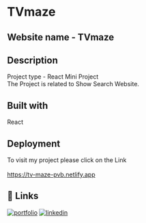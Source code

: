 # TVmaze

## Website name - TVmaze

## Description

Project type - React Mini Project \
The Project is related to Show Search Website.

## Built with

React

## Deployment

To visit my project please click on the Link\
\
https://tv-maze-pvb.netlify.app

## :link: Links

[![portfolio](https://img.shields.io/badge/my_portfolio-000?style=for-the-badge&logo=ko-fi&logoColor=white)](https://github.com/praveen1295/tv_maze)
[![linkedin](https://img.shields.io/badge/linkedin-0A66C2?style=for-the-badge&logo=linkedin&logoColor=white)](https://linkedin.com/in/praveen1295)
